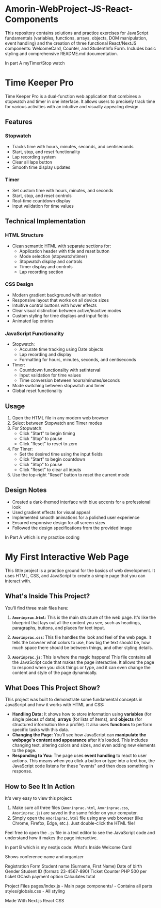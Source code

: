 # Amorin-WebProject-JS-React-Components
This repository contains solutions and practice exercises for JavaScript fundamentals (variables, functions, arrays, objects, DOM manipulation, event handling) and the creation of three functional React/NextJS components: WelcomeCard, Counter, and StudentInfo Form. Includes basic styling and comprehensive README.md documentation.



In part A myTimer/Stop watch
# Time Keeper Pro

Time Keeper Pro is a dual-function web application that combines a stopwatch and timer in one interface. It allows users to precisely track time for various activities with an intuitive and visually appealing design.

## Features

### Stopwatch
- Tracks time with hours, minutes, seconds, and centiseconds
- Start, stop, and reset functionality
- Lap recording system
- Clear all laps button
- Smooth time display updates

### Timer
- Set custom time with hours, minutes, and seconds
- Start, stop, and reset controls
- Real-time countdown display
- Input validation for time values

## Technical Implementation

### HTML Structure
- Clean semantic HTML with separate sections for:
  - Application header with title and reset button
  - Mode selection (stopwatch/timer)
  - Stopwatch display and controls
  - Timer display and controls
  - Lap recording section

### CSS Design
- Modern gradient background with animation
- Responsive layout that works on all device sizes
- Intuitive control buttons with hover effects
- Clear visual distinction between active/inactive modes
- Custom styling for time displays and input fields
- Animated lap entries

### JavaScript Functionality
- Stopwatch:
  - Accurate time tracking using Date objects
  - Lap recording and display
  - Formatting for hours, minutes, seconds, and centiseconds
- Timer:
  - Countdown functionality with setInterval
  - Input validation for time values
  - Time conversion between hours/minutes/seconds
- Mode switching between stopwatch and timer
- Global reset functionality

## Usage
1. Open the HTML file in any modern web browser
2. Select between Stopwatch and Timer modes
3. For Stopwatch:
   - Click "Start" to begin timing
   - Click "Stop" to pause
   - Click "Reset" to reset to zero
4. For Timer:
   - Set the desired time using the input fields
   - Click "Start" to begin countdown
   - Click "Stop" to pause
   - Click "Reset" to clear all inputs
5. Use the top-right "Reset" button to reset the current mode

## Design Notes
- Created a dark-themed interface with blue accents for a professional look
- Used gradient effects for visual appeal
- Implemented smooth animations for a polished user experience
- Ensured responsive design for all screen sizes
- Followed the design specifications from the provided image


In Part A which is my practice coding
# My First Interactive Web Page

This little project is a practice ground for the basics of web development. It uses HTML, CSS, and JavaScript to create a simple page that you can interact with.

## What's Inside This Project?

You'll find three main files here:

1.  **`Amorinprac.html`**: This is the main structure of the web page. It's like the blueprint that lays out all the content you see, such as headings, paragraphs, buttons, and places for text input.

2.  **`Amorinprac.css`**: This file handles the look and feel of the web page. It tells the browser what colors to use, how big the text should be, how much space there should be between things, and other styling details.

3.  **`Amorinprac.js`**: This is where the magic happens! This file contains all the JavaScript code that makes the page interactive. It allows the page to respond when you click things or type, and it can even change the content and style of the page dynamically.

## What Does This Project Show?

This project was built to demonstrate some fundamental concepts in JavaScript and how it works with HTML and CSS:

* **Handling Data:** It shows how to store information using **variables** (for single pieces of data), **arrays** (for lists of items), and **objects** (for structured information like a profile). It also uses **functions** to perform specific tasks with this data.
* **Changing the Page:** You'll see how JavaScript can **manipulate the webpage's content and appearance** after it's loaded. This includes changing text, altering colors and sizes, and even adding new elements to the page.
* **Responding to You:** The page uses **event handling** to react to user actions. This means when you click a button or type into a text box, the JavaScript code listens for these "events" and then does something in response.

## How to See It In Action

It's very easy to view this project:

1.  Make sure all three files (`Amorinprac.html`, `Amorinprac.css`, `Amorinprac.js`) are saved in the same folder on your computer.
2.  Simply open the `Amorinprac.html` file using any web browser (like Chrome, Firefox, Edge, etc.). Just double-click the HTML file!

Feel free to open the `.js` file in a text editor to see the JavaScript code and understand how it makes the page interactive.





In part B which is my nextjs code:
What's Inside
Welcome Card

Shows conference name and organizer

Registration Form
Student name (Surname, First Name)
Date of birth
Gender
Student ID (format: 23-4567-890)
Ticket Counter
PHP 500 per ticket
GCash payment option
Calculates total

Project Files
pages/index.js - Main page
components/ - Contains all parts
styles/globals.css - All styling

Made With
Next.js
React
CSS
